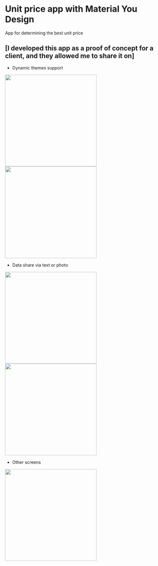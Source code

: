 # Unit price app with Material You Design
App for determining the best unit price
## [I developed this app as a proof of concept for a client, and they allowed me to share it on]

* Dynamic themes support 
<p float="left">
  <img src="https://user-images.githubusercontent.com/61709763/233800658-63977906-9951-483d-a1bd-c0ee5ccf40c0.jpg" width="300" />
  <img src="https://user-images.githubusercontent.com/61709763/233800662-26047d85-f7ab-4475-a891-158336343f6c.jpg" width="300" /> 
</p>

* Data share via text or photo 
<p float="left">
  <img src="https://user-images.githubusercontent.com/61709763/233800822-b42d582d-cccd-43ba-8af3-7eb5adba6f65.jpg" width="300" />
  <img src="https://user-images.githubusercontent.com/61709763/233800824-78e50233-3222-45d3-aaae-4f6d5e124cb8.jpg" width="300" /> 
</p>

* Other screens 
<img src="https://user-images.githubusercontent.com/61709763/233800880-334bec55-95c7-4ba2-83fa-e21bf9bc97da.jpg" width="300"/>
